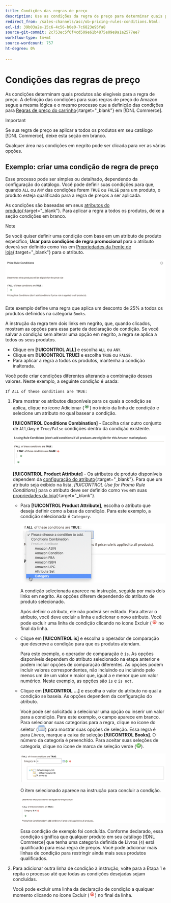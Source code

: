 ```yaml
---
title: Condições das regras de preço
description: Use as condições da regra de preço para determinar quais produtos estão qualificados para a regra de preço de listagem.
redirect_from: /sales-channels/asc/ob-pricing-rules-conditions.html: 
exl-id: 39b03a2e-15c6-4c56-b0e0-7c6823e95fa8
source-git-commit: 2c753ec5f6f4cd509e61b4875e09e9a1a2577ee7
workflow-type: tm+mt
source-wordcount: 757
ht-degree: 0%

---
```


# Condições das regras de preço

As condições determinam quais produtos são elegíveis para a regra de preço. A definição das condições para suas regras de preço do Amazon segue a mesma lógica e o mesmo processo que a definição das condições para [Regras de preço do carrinho](https://docs.magento.com/user-guide/marketing/price-rules-cart.html){:target=&quot;_blank&quot;} em [!DNL Commerce].

>[!IMPORTANT]
>
>Se sua regra de preço se aplicar a todos os produtos em seu catálogo [!DNL Commerce], deixe esta seção em branco.

Qualquer área nas condições em negrito pode ser clicada para ver as várias opções.

## Exemplo: criar uma condição de regra de preço

Esse processo pode ser simples ou detalhado, dependendo da configuração do catálogo. Você pode definir suas condições para que, quando `ALL` ou `ANY` das condições forem `TRUE` ou `FALSE` para um produto, o produto esteja qualificado para a regra de preços a ser aplicada.

As condições são baseadas em seus [atributos do produto](https://docs.magento.com/user-guide/catalog/product-attributes.html){:target=&quot;_blank&quot;}. Para aplicar a regra a todos os produtos, deixe a seção condições em branco.

>[!NOTE]
>
>Se você quiser definir uma condição com base em um atributo de produto específico, **Usar para condições de regra promocional** para o atributo deverá ser definido como `Yes` em [Propriedades da frente de loja](https://docs.magento.com/user-guide/stores/attribute-product-create.html){:target=&quot;_blank&quot;} para o atributo.

![Condição da regra de preço - linha 1](assets/ob-price-rules-condition-1.png)

Este exemplo define uma regra que aplica um desconto de 25% a todos os produtos definidos na categoria `Books`.

A instrução da regra tem dois links em negrito, que, quando clicados, mostram as opções para essa parte da declaração de condição. Se você salvar a condição sem alterar uma opção em negrito, a regra se aplica a todos os seus produtos.

- Clique em **[!UICONTROL ALL]** e escolha `ALL` ou `ANY`.
- Clique em **[!UICONTROL TRUE]** e escolha `TRUE` ou `FALSE`.
- Para aplicar a regra a todos os produtos, mantenha a condição inalterada.

Você pode criar condições diferentes alterando a combinação desses valores. Neste exemplo, a seguinte condição é usada:

`If ALL of these conditions are TRUE:`

1. Para mostrar os atributos disponíveis para os quais a condição se aplica, clique no ícone Adicionar (![Adicionar ícone](assets/btn-add-grn.png)) no início da linha de condição e selecione um atributo no qual basear a condição.

   **[!UICONTROL Conditions Combination]** - Escolha criar outro conjunto de  `All/Any` e  `True/False` condições dentro da condição existente.

   ![Combinação de condições de regra de preço](assets/ob-conditions-combinations.png)

   **[!UICONTROL Product Attribute]** - Os atributos de produto disponíveis dependem da  [configuração do atributo](https://docs.magento.com/user-guide/stores/attribute-product-create.html){:target=&quot;_blank&quot;}. Para que um atributo seja exibido na lista, *[!UICONTROL Use for Promo Rule Conditions]* para o atributo deve ser definido como `Yes` em suas [propriedades da loja](https://docs.magento.com/user-guide/stores/attribute-product-create.html){:target=&quot;_blank&quot;}.

   - Para **[!UICONTROL Product Attribute]**, escolha o atributo que deseja definir como a base da condição. Para este exemplo, a condição selecionada é `Category`.

      ![Condição da regra de preço - linha 2, parte 2](assets/ob-price-rule-condition-2.png)

      A condição selecionada aparece na instrução, seguida por mais dois links em negrito. As opções diferem dependendo do atributo de produto selecionado.

      Após definir o atributo, ele não poderá ser editado. Para alterar o atributo, você deve excluir a linha e adicionar o novo atributo. Você pode excluir uma linha de condição clicando no ícone Excluir (![Excluir](assets/btn-del-red.png) no final da linha.

   - Clique em **[!UICONTROL is]** e escolha o operador de comparação que descreve a condição para que os produtos atendam.

      Para este exemplo, o operador de comparação é `is`. As opções disponíveis dependem do atributo selecionado na etapa anterior e podem incluir opções de comparação diferentes. As opções podem incluir valores correspondentes, não incluindo ou incluindo pelo menos um de um valor e maior que, igual a e menor que um valor numérico. Neste exemplo, as opções são `is` e `is not`.

   - Clique em **[!UICONTROL ...]** e escolha o valor do atributo no qual a condição se baseia. As opções dependem da configuração do atributo.

      Você pode ser solicitado a selecionar uma opção ou inserir um valor para a condição. Para este exemplo, o campo aparece em branco. Para selecionar suas categorias para a regra, clique no ícone do seletor (![ícone do Seletor](assets/btn-chooser.png)) para mostrar suas opções de seleção. Essa regra é para _Livros_, marque a caixa de seleção **[!UICONTROL Books]**. O número da categoria é preenchido. Para aceitar suas seleções de categoria, clique no ícone de marca de seleção verde (![Ícone de marca de seleção](assets/btn-check-mark-green.png)).

      ![Condição da regra de preço - linha 2, parte 3](assets/ob-price-rule-condition-3.png)

      O item selecionado aparece na instrução para concluir a condição.

      ![Condição da regra de preço - linha 2, parte 4](assets/ob-price-rule-condition-4.png)

      Essa condição de exemplo foi concluída. Conforme declarado, essa condição significa que qualquer produto em seu catálogo [!DNL Commerce] que tenha uma categoria definida de Livros (`4`) está qualificado para essa regra de preços. Você pode adicionar mais linhas de condição para restringir ainda mais seus produtos qualificados.

1. Para adicionar outra linha de condição à instrução, volte para a Etapa 1 e repita o processo até que todas as condições desejadas sejam concluídas.

   Você pode excluir uma linha da declaração de condição a qualquer momento clicando no ícone Excluir (![Excluir](assets/btn-del-red.png)) no final da linha.
